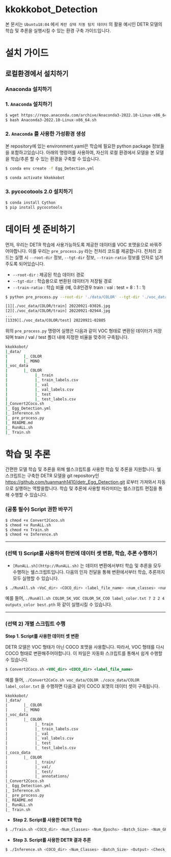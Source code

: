# kkokkobot_Detection

본 문서는 `Ubuntu18:04` 에서  `계란 상태 자동 탐지 데이터` 의 활용 예시인 DETR 모델의 학습 및 추론을 실행시킬 수 있는 환경 구축 가이드입니다. 

# 설치 가이드

## 로컬환경에서 설치하기

### Anaconda 설치하기

### 1. `Anaconda` 설치하기

```bash
$ wget https://repo.anaconda.com/archive/Anaconda3-2022.10-Linux-x86_64.sh 
$ bash Anaconda3-2022.10-Linux-x86_64.sh 
```

### 2. `Anaconda` 를 사용한 가성환경 생성

본 repository에 있는 environment.yaml은 학습에 필요한 python package 정보들을 포함하고있습니다.
아래의 명령어를 사용하여, 자신의 로컬 환경에서 모델을 본 모델을 학습/추론 할 수 있는 환경을 구축할 수 있습니다.

```bash
$ conda env create -f Egg_Detection.yml
```

```bash
$ conda activate kkokkobot
```

### 3. pycocotools 2.0 설치하기

```bash
$ conda install Cython
$ pip install pycocotools
```

# 데이터 셋 준비하기

먼저, 우리는 DETR 학습에 사용가능하도록 제공한 데이터를 VOC 포맷을으로 바꿔주어야합니다. 이를 우리는 `pre_process.py` 라는 전처리 코드를 제공합니다.  전처리 코드는 실행 시 `--root-dir` 정보, `--tgt-dir` 정보, `--train-ratio` 정보를 인자로 넘겨주도록 되어있습니다. 

- `--root-dir` : 제공된 학습 데이터 경로
- `--tgt-dir` : 학습용으로 변환된 데이터가 저장될 경로
- `--train-ratio` : 학습 비율 (예, 0.8인경우 train : val : test = 8 : 1 : 1)

```bash
$ python pre_process.py --root-dir './data/COLOR' --tgt-dir './voc_data/COLOR' --train-ratio 0.8

[1][./voc_data/COLOR/train] 20220921-03026.jpg
[2][./voc_data/COLOR/train] 20220921-02944.jpg
...
[1339][./voc_data/COLOR/test] 20220921-02805
```

위의 `pre_process.py` 명령어 실행은 다음과 같이 VOC 형태로 변환된 데이터가 저장되며 train / val / test 폴더 내에 지정한 비율을 맞추어 구축됩니다.

```bash
kkokkobot/
|_data/
|		|_ COLOR
|		|_ MONO
|_voc_data
|		|_ COLOR
|		     |_ train
|		     |_ train_labels.csv
|		     |_ val
|		     |_ val_labels.csv
|		     |_ test
|		     |_ test_labels.csv
|_Convert2Coco.sh
|_ Egg_Detection.yml
|_ Inference.sh
|_ pre_process.py
|_ README.md
|_ RunALL.sh
|_ Train.sh
```

# 학습 및 추론

간편한 모델 학습 및 추론을 위해 쉘스크립트를 사용한 학습 및 추론을 지원합니다. 쉘 스크립트는 구축한 DETR 모델을 git repository인 https://github.com/tuanmanh1410/detr_Egg_Detection.git 로부터 가져와서 자동으로 실행하는 역할을합니다. 학습 및 추론에 사용할 파라미터는 쉘스크립트 편집을 통해 수행할 수 있습니다.

### (공통 필수) Script 권한 바꾸기

```bash
$ chmod +x Convert2Coco.sh
$ chmod +x RunALL.sh
$ chmod +x Train.sh
$ chmod +x Inference.sh
```

---

### (선택 1) Script를 사용하여 한번에 데이터 셋 변환, 학습, 추론 수행하기

- `[RunALL.sh](http://RunALL.sh)` 는 데이터 변환에서부터 학습 및 추론을 모두 수행하는 쉘스크립트입니다. 다음의 인자 전달을 통해 변환에서부터 학습, 추론까지 모두 실행할 수 있습니다.

```bash
$ ./RunAll.sh <VoC_dir> <COCO_dir> <label_file_name> <num_classes> <num_epochs> <batch_size> <num_gpus> <output> <check_point_name>
```

 예를 들어, `./RunAll.sh COLOR_5K_VOC COLOR_5K_COO label_color.txt 7 2 2 4 outputs_color best.pth`    와 같이 실행시킬 수 있습니다.

---

### (선택 2) 개별 스크립트 수행

**Step 1. Script를 사용한 데이터 셋 변환**

DETR 모델은 VOC 형태가 아닌 COCO 포맷을 사용합니다. 따라서, VOC 형태를 다시 COCO 형태로 변환해주어야합니다. 이 파일은 자동화 스크립트를 통해서 쉽게 수행할 수 있습니다.

```xml
$ Convert2Coco.sh <VOC_dir> <COCO_dir> <label_file_name>
```

예를 들어, `./Convert2CoCo.sh voc_data/COLOR ./coco_data/COLOR label_color.txt` 을 수행하면 다음과 같이 COCO 포맷의 데이터 셋이 구축됩니다.

```xml
kkokkobot/
|_data/
|		|_ COLOR
|		|_ MONO
|_voc_data
|		|_ COLOR
|		     |_ train
|		     |_ train_labels.csv
|		     |_ val
|		     |_ val_labels.csv
|		     |_ test
|		     |_ test_labels.csv
|_coco_data
|		|_ COLOR
|		     |_ train/
|		     |_ val/
|		     |_ test/
|		     |_ annotations/
|_Convert2Coco.sh
|_ Egg_Detection.yml
|_ Inference.sh
|_ pre_process.py
|_ README.md
|_ RunALL.sh
|_ Train.sh
```

- **Step 2. Script를 사용한 DETR 학습**

```bash
$ ./Train.sh <COCO_dir> <Num_Classes> <Num_Epochs> <Batch_Size> <Num_GPU> <Output>
```

- **Step 3. Script를 사용한 DETR 결과 추론**

```bash
$ ./Inference.sh <COCO_dir> <Num_Classes> <Batch_Size> <Output> <Check_point>
```